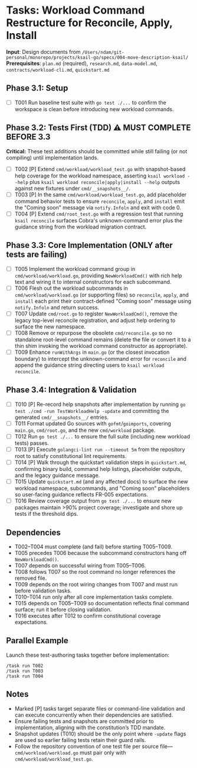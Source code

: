 # Tasks: Workload Command Restructure for Reconcile, Apply, Install

**Input**: Design documents from `/Users/ndam/git-personal/monorepo/projects/ksail-go/specs/004-move-description-ksail/`
**Prerequisites**: `plan.md` (required), `research.md`, `data-model.md`, `contracts/workload-cli.md`, `quickstart.md`

## Phase 3.1: Setup

- [ ] T001 Run baseline test suite with `go test ./...` to confirm the workspace is clean before introducing new workload commands.

## Phase 3.2: Tests First (TDD) ⚠️ MUST COMPLETE BEFORE 3.3

**Critical:** These test additions should be committed while still failing (or not compiling) until implementation lands.

- [ ] T002 [P] Extend `cmd/workload/workload_test.go` with snapshot-based help coverage for the workload namespace, asserting `ksail workload --help` plus `ksail workload reconcile|apply|install --help` outputs against new fixtures under `cmd/__snapshots__/`.
- [ ] T003 [P] In the same `cmd/workload/workload_test.go`, add placeholder command behavior tests to ensure `reconcile`, `apply`, and `install` emit the "Coming soon" message via `notify.Infoln` and exit with code 0.
- [ ] T004 [P] Extend `cmd/root_test.go` with a regression test that running `ksail reconcile` surfaces Cobra's unknown-command error plus the guidance string from the workload migration contract.

## Phase 3.3: Core Implementation (ONLY after tests are failing)

- [ ] T005 Implement the workload command group in `cmd/workload/workload.go`, providing `NewWorkloadCmd()` with rich help text and wiring it to internal constructors for each subcommand.
- [ ] T006 Flesh out the workload subcommands in `cmd/workload/workload.go` (or supporting files) so `reconcile`, `apply`, and `install` each print their contract-defined "Coming soon" message using `notify.Infoln` and return success.
- [ ] T007 Update `cmd/root.go` to register `NewWorkloadCmd()`, remove the legacy top-level reconcile registration, and adjust help ordering to surface the new namespace.
- [ ] T008 Remove or repurpose the obsolete `cmd/reconcile.go` so no standalone root-level command remains (delete the file or convert it to a thin shim invoking the workload command constructor as appropriate).
- [ ] T009 Enhance `runWithArgs` in `main.go` (or the closest invocation boundary) to intercept the unknown-command error for `reconcile` and append the guidance string directing users to `ksail workload reconcile`.

## Phase 3.4: Integration & Validation

- [ ] T010 [P] Re-record help snapshots after implementation by running `go test ./cmd -run TestWorkloadHelp -update` and committing the generated `cmd/__snapshots__/` entries.
- [ ] T011 Format updated Go sources with `gofmt`/`goimports`, covering `main.go`, `cmd/root.go`, and the new `cmd/workload` package.
- [ ] T012 Run `go test ./...` to ensure the full suite (including new workload tests) passes.
- [ ] T013 [P] Execute `golangci-lint run --timeout 5m` from the repository root to satisfy constitutional lint requirements.
- [ ] T014 [P] Walk through the quickstart validation steps in `quickstart.md`, confirming binary build, command help listings, placeholder outputs, and the legacy guidance message.
- [ ] T015 Update `quickstart.md` (and any affected docs) to surface the new workload namespace, subcommands, and "Coming soon" placeholders so user-facing guidance reflects FR-005 expectations.
- [ ] T016 Review coverage output from `go test ./...` to ensure new packages maintain >90% project coverage; investigate and shore up tests if the threshold dips.

## Dependencies

- T002–T004 must complete (and fail) before starting T005–T009.
- T005 precedes T006 because the subcommand constructors hang off `NewWorkloadCmd()`.
- T007 depends on successful wiring from T005–T006.
- T008 follows T007 so the root command no longer references the removed file.
- T009 depends on the root wiring changes from T007 and must run before validation tasks.
- T010–T014 run only after all core implementation tasks complete.
- T015 depends on T005–T009 so documentation reflects final command surface; run it before closing validation.
- T016 executes after T012 to confirm constitutional coverage expectations.

## Parallel Example

Launch these test-authoring tasks together before implementation:

```text
/task run T002
/task run T003
/task run T004
```

## Notes

- Marked [P] tasks target separate files or command-line validation and can execute concurrently when their dependencies are satisfied.
- Ensure failing tests and snapshots are committed prior to implementation, aligning with the constitution’s TDD mandate.
- Snapshot updates (T010) should be the only point where `-update` flags are used so earlier failing tests retain their guard rails.
- Follow the repository convention of one test file per source file—`cmd/workload/workload.go` must pair only with `cmd/workload/workload_test.go`.
